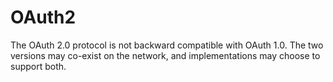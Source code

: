 # OAuth2

The OAuth 2.0 protocol is not backward compatible with OAuth 1.0.
The two versions may co-exist on the network, and implementations may choose to support both.

